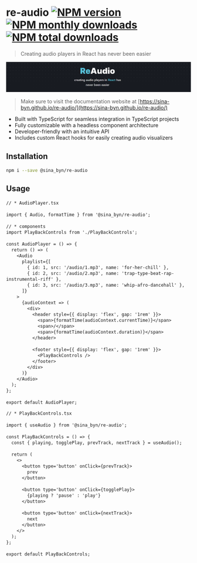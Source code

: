 # re-audio [![NPM version](https://img.shields.io/npm/v/@sina_byn/re-audio.svg?style=flat)](https://www.npmjs.com/package/@sina_byn/re-audio) [![NPM monthly downloads](https://img.shields.io/npm/dm/@sina_byn/re-audio.svg?style=flat)](https://npmjs.org/package/@sina_byn/re-audio) [![NPM total downloads](https://img.shields.io/npm/dt/@sina_byn/re-audio.svg?style=flat)](https://npmjs.org/package/@sina_byn/re-audio)

> Creating audio players in React has never been easier

![re-audio banner](/public/banner.png)

> Make sure to visit the documentation website at [https://sina-byn.github.io/re-audio/](https://sina-byn.github.io/re-audio/)

- Built with TypeScript for seamless integration in TypeScript projects
- Fully customizable with a headless component architecture
- Developer-friendly with an intuitive API
- Includes custom React hooks for easily creating audio visualizers

## Installation

```bash
npm i --save @sina_byn/re-audio
```

## Usage

```tsx
// * AudioPlayer.tsx

import { Audio, formatTime } from '@sina_byn/re-audio';

// * components
import PlayBackControls from './PlayBackControls';

const AudioPlayer = () => {
  return () => (
    <Audio
      playlist={[
        { id: 1, src: '/audio/1.mp3', name: 'for-her-chill' },
        { id: 2, src: '/audio/2.mp3', name: 'trap-type-beat-rap-instrumental-riff' },
        { id: 3, src: '/audio/3.mp3', name: 'whip-afro-dancehall' },
      ]}
    >
      {audioContext => (
        <div>
          <header style={{ display: 'flex', gap: '1rem' }}>
            <span>{formatTime(audioContext.currentTime)}</span>
            <span>/</span>
            <span>{formatTime(audioContext.duration)}</span>
          </header>

          <footer style={{ display: 'flex', gap: '1rem' }}>
            <PlayBackControls />
          </footer>
        </div>
      )}
    </Audio>
  );
};

export default AudioPlayer;
```

```tsx
// * PlayBackControls.tsx

import { useAudio } from '@sina_byn/re-audio';

const PlayBackControls = () => {
  const { playing, togglePlay, prevTrack, nextTrack } = useAudio();

  return (
    <>
      <button type='button' onClick={prevTrack}>
        prev
      </button>

      <button type='button' onClick={togglePlay}>
        {playing ? 'pause' : 'play'}
      </button>

      <button type='button' onClick={nextTrack}>
        next
      </button>
    </>
  );
};

export default PlayBackControls;
```
